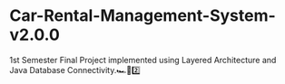 # Car-Rental-Management-System-v2.0.0
1st Semester Final Project implemented using Layered Architecture and Java Database Connectivity.🏎🎌2️⃣

